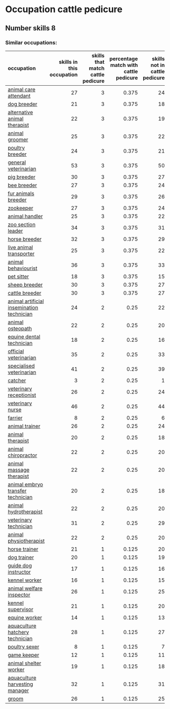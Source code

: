 # Occupation cattle pedicure
## Number skills 8
### Similar occupations:
| occupation                                                                                |   skills in this occupation |   skills that match cattle pedicure |   percentage match with cattle pedicure |   skills not in cattle pedicure |
|:------------------------------------------------------------------------------------------|----------------------------:|------------------------------------:|----------------------------------------:|--------------------------------:|
| [animal care attendant](animal_care_attendant.md)                                         |                          27 |                                   3 |                                   0.375 |                              24 |
| [dog breeder](dog_breeder.md)                                                             |                          21 |                                   3 |                                   0.375 |                              18 |
| [alternative animal therapist](alternative_animal_therapist.md)                           |                          22 |                                   3 |                                   0.375 |                              19 |
| [animal groomer](animal_groomer.md)                                                       |                          25 |                                   3 |                                   0.375 |                              22 |
| [poultry breeder](poultry_breeder.md)                                                     |                          24 |                                   3 |                                   0.375 |                              21 |
| [general veterinarian](general_veterinarian.md)                                           |                          53 |                                   3 |                                   0.375 |                              50 |
| [pig breeder](pig_breeder.md)                                                             |                          30 |                                   3 |                                   0.375 |                              27 |
| [bee breeder](bee_breeder.md)                                                             |                          27 |                                   3 |                                   0.375 |                              24 |
| [fur animals breeder](fur_animals_breeder.md)                                             |                          29 |                                   3 |                                   0.375 |                              26 |
| [zookeeper](zookeeper.md)                                                                 |                          27 |                                   3 |                                   0.375 |                              24 |
| [animal handler](animal_handler.md)                                                       |                          25 |                                   3 |                                   0.375 |                              22 |
| [zoo section leader](zoo_section_leader.md)                                               |                          34 |                                   3 |                                   0.375 |                              31 |
| [horse breeder](horse_breeder.md)                                                         |                          32 |                                   3 |                                   0.375 |                              29 |
| [live animal transporter](live_animal_transporter.md)                                     |                          25 |                                   3 |                                   0.375 |                              22 |
| [animal behaviourist](animal_behaviourist.md)                                             |                          36 |                                   3 |                                   0.375 |                              33 |
| [pet sitter](pet_sitter.md)                                                               |                          18 |                                   3 |                                   0.375 |                              15 |
| [sheep breeder](sheep_breeder.md)                                                         |                          30 |                                   3 |                                   0.375 |                              27 |
| [cattle breeder](cattle_breeder.md)                                                       |                          30 |                                   3 |                                   0.375 |                              27 |
| [animal artificial insemination technician](animal_artificial_insemination_technician.md) |                          24 |                                   2 |                                   0.25  |                              22 |
| [animal osteopath](animal_osteopath.md)                                                   |                          22 |                                   2 |                                   0.25  |                              20 |
| [equine dental technician](equine_dental_technician.md)                                   |                          18 |                                   2 |                                   0.25  |                              16 |
| [official veterinarian](official_veterinarian.md)                                         |                          35 |                                   2 |                                   0.25  |                              33 |
| [specialised veterinarian](specialised_veterinarian.md)                                   |                          41 |                                   2 |                                   0.25  |                              39 |
| [catcher](catcher.md)                                                                     |                           3 |                                   2 |                                   0.25  |                               1 |
| [veterinary receptionist](veterinary_receptionist.md)                                     |                          26 |                                   2 |                                   0.25  |                              24 |
| [veterinary nurse](veterinary_nurse.md)                                                   |                          46 |                                   2 |                                   0.25  |                              44 |
| [farrier](farrier.md)                                                                     |                           8 |                                   2 |                                   0.25  |                               6 |
| [animal trainer](animal_trainer.md)                                                       |                          26 |                                   2 |                                   0.25  |                              24 |
| [animal therapist](animal_therapist.md)                                                   |                          20 |                                   2 |                                   0.25  |                              18 |
| [animal chiropractor](animal_chiropractor.md)                                             |                          22 |                                   2 |                                   0.25  |                              20 |
| [animal massage therapist](animal_massage_therapist.md)                                   |                          22 |                                   2 |                                   0.25  |                              20 |
| [animal embryo transfer technician](animal_embryo_transfer_technician.md)                 |                          20 |                                   2 |                                   0.25  |                              18 |
| [animal hydrotherapist](animal_hydrotherapist.md)                                         |                          22 |                                   2 |                                   0.25  |                              20 |
| [veterinary technician](veterinary_technician.md)                                         |                          31 |                                   2 |                                   0.25  |                              29 |
| [animal physiotherapist](animal_physiotherapist.md)                                       |                          22 |                                   2 |                                   0.25  |                              20 |
| [horse trainer](horse_trainer.md)                                                         |                          21 |                                   1 |                                   0.125 |                              20 |
| [dog trainer](dog_trainer.md)                                                             |                          20 |                                   1 |                                   0.125 |                              19 |
| [guide dog instructor](guide_dog_instructor.md)                                           |                          17 |                                   1 |                                   0.125 |                              16 |
| [kennel worker](kennel_worker.md)                                                         |                          16 |                                   1 |                                   0.125 |                              15 |
| [animal welfare inspector](animal_welfare_inspector.md)                                   |                          26 |                                   1 |                                   0.125 |                              25 |
| [kennel supervisor](kennel_supervisor.md)                                                 |                          21 |                                   1 |                                   0.125 |                              20 |
| [equine worker](equine_worker.md)                                                         |                          14 |                                   1 |                                   0.125 |                              13 |
| [aquaculture hatchery technician](aquaculture_hatchery_technician.md)                     |                          28 |                                   1 |                                   0.125 |                              27 |
| [poultry sexer](poultry_sexer.md)                                                         |                           8 |                                   1 |                                   0.125 |                               7 |
| [game keeper](game_keeper.md)                                                             |                          12 |                                   1 |                                   0.125 |                              11 |
| [animal shelter worker](animal_shelter_worker.md)                                         |                          19 |                                   1 |                                   0.125 |                              18 |
| [aquaculture harvesting manager](aquaculture_harvesting_manager.md)                       |                          32 |                                   1 |                                   0.125 |                              31 |
| [groom](groom.md)                                                                         |                          26 |                                   1 |                                   0.125 |                              25 |
